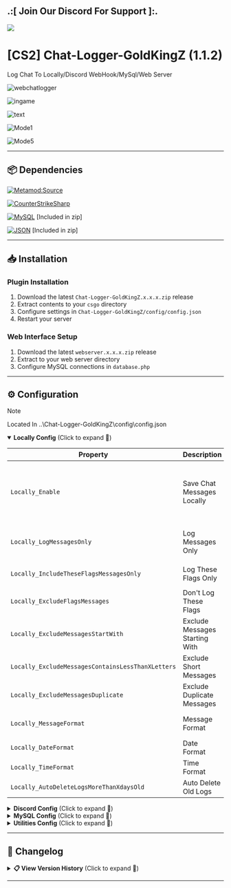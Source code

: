 ## .:[ Join Our Discord For Support ]:.

<a href="https://discord.com/invite/U7AuQhu"><img src="https://discord.com/api/guilds/651838917687115806/widget.png?style=banner2"></a>

# [CS2] Chat-Logger-GoldKingZ (1.1.2)

Log Chat To Locally/Discord WebHook/MySql/Web Server

![webchatlogger](https://github.com/user-attachments/assets/14247d1a-b3c2-4140-a7c3-445c9ac70dc7)

![ingame](https://github.com/oqyh/cs2-Chat-Logger-GoldKingZ/assets/48490385/c9f6012b-06f2-4bd5-a215-2f49128d1cba)

![text](https://github.com/oqyh/cs2-Chat-Logger-GoldKingZ/assets/48490385/fade3be6-54a9-49e9-82e5-1b9c6cf55280)

![Mode1](https://github.com/oqyh/cs2-Chat-Logger-GoldKingZ/assets/48490385/fdae2251-9aea-45a8-a37c-5ec2de8bfbdd)

![Mode5](https://github.com/oqyh/cs2-Chat-Logger-GoldKingZ/assets/48490385/7811046a-2b76-4758-8298-f701b45c28a7)

---

## 📦 Dependencies
[![Metamod:Source](https://img.shields.io/badge/Metamod:Source-2d2d2d?logo=sourceengine)](https://www.sourcemm.net)

[![CounterStrikeSharp](https://img.shields.io/badge/CounterStrikeSharp-83358F)](https://github.com/roflmuffin/CounterStrikeSharp)

[![MySQL](https://img.shields.io/badge/MySQL-4479A1?logo=mysql&logoColor=white)](https://dev.mysql.com/doc/connector-net/en/) [Included in zip]

[![JSON](https://img.shields.io/badge/JSON-000000?logo=json)](https://www.newtonsoft.com/json) [Included in zip]

---

## 📥 Installation

### Plugin Installation
1. Download the latest `Chat-Logger-GoldKingZ.x.x.x.zip` release
2. Extract contents to your `csgo` directory
3. Configure settings in `Chat-Logger-GoldKingZ/config/config.json`
4. Restart your server

### Web Interface Setup
1. Download the latest `webserver.x.x.x.zip` release
2. Extract to your web server directory
3. Configure MySQL connections in `database.php`

---

## ⚙️ Configuration

> [!NOTE]
> Located In ..\Chat-Logger-GoldKingZ\config\config.json                                           
>

<details open>
<summary><b>Locally Config</b> (Click to expand 🔽)</summary>

| Property | Description | Values | Required |  
|----------|-------------|--------|----------|  
| `Locally_Enable` | Save Chat Messages Locally | `0`-Disable<br>`1`-Log when player chats<br>`2`-Log and send at round end<br>`3`-Log and send at map end | - |  
| `Locally_LogMessagesOnly` | Log Messages Only | `1`-Both public and team chat<br>`2`-Public chat only<br>`3`-Team chat only | `Locally_Enable=1/2/3` |  
| `Locally_IncludeTheseFlagsMessagesOnly` | Log These Flags Only | Example: `Flags : @css/admins,@css/admin`<br>`""` = Everyone | `Locally_Enable=1/2/3` |  
| `Locally_ExcludeFlagsMessages` | Don't Log These Flags | Example: `Groups : #css/exclude` <br>`""` = Exclude none | `Locally_Enable=1/2/3` |  
| `Locally_ExcludeMessagesStartWith` | Exclude Messages Starting With | Example: `!./`<br>`""` = Disable | `Locally_Enable=1/2/3` |  
| `Locally_ExcludeMessagesContainsLessThanXLetters` | Exclude Short Messages | Minimum letters<br>`0` = Disable | `Locally_Enable=1/2/3` |  
| `Locally_ExcludeMessagesDuplicate` | Exclude Duplicate Messages | `true`/`false` | `Locally_Enable=1/2/3` |  
| `Locally_MessageFormat` | Message Format | Template with placeholders<br>`""` = Disable | `Locally_Enable=1/2/3` |  
| `Locally_DateFormat` | Date Format | Examples: `MM-dd-yyyy` | `Locally_Enable=1/2/3` |  
| `Locally_TimeFormat` | Time Format | Examples: `HH:mm:ss` | `Locally_Enable=1/2/3` |  
| `Locally_AutoDeleteLogsMoreThanXdaysOld` | Auto Delete Old Logs | Days to keep<br>`0` = Disable | `Locally_Enable=1/2/3` |  

</details>

<details>
<summary><b>Discord Config</b> (Click to expand 🔽)</summary>

| Property | Description | Values | Required |  
|----------|-------------|--------|----------|  
| `Discord_WebHook` | Discord WebHook URL | Example: `https://discord.com/api/webhooks/...`<br>`""` = Disable | - |  
| `Discord_Style` | Message Appearance Style | `0`-Disable<br>`1`-Text only<br>`2`-Text+Name+Link<br>`3`-+Profile Picture<br>`4`-+Separate Date/Time<br>`5`-+Server IP footer | `Discord_WebHook` |  
| `Discord_SideColor` | Message Side Color | Hex color code (e.g. `00FFFF`) | `Discord_Style=2/3/4/5` |  
| `Discord_FooterImage` | Footer Image URL | Image URL | `Discord_Style=3/4/5` |  
| `Discord_UsersWithNoAvatarImage` | Default Avatar Image | Image URL | `Discord_Style=5` |  
| `Discord_LogMessagesOnly` | Log Messages Only | `1`-Both chats<br>`2`-Public only<br>`3`-Team only | `Discord_WebHook` |  
| `Discord_IncludeTheseFlagsMessagesOnly` | Log These Flags Only | Example: `SteamIDs : 76561198206086993,76561198974936845`<br>`""` = Everyone | `Discord_WebHook` |  
| `Discord_ExcludeFlagsMessages` | Don't Log These Flags | Example: `Flags : @css/exclude`<br>`""` = Exclude none | `Discord_WebHook` |    
| `Discord_ExcludeMessagesStartWith` | Exclude Messages Starting With | Example: `!./`<br>`""` = Disable | `Discord_WebHook` |  
| `Discord_ExcludeMessagesContainsLessThanXLetters` | Exclude Short Messages | Minimum letters<br>`0` = Disable | `Discord_WebHook` |  
| `Discord_ExcludeMessagesDuplicate` | Exclude Duplicates | `true`/`false` | `Discord_WebHook` |  
| `Discord_MessageFormat` | Message Format | Template with placeholders | `Discord_WebHook` |  
| `Discord_DateFormat` | Date Format | Examples: `MM-dd-yyyy` | `Discord_WebHook` |  
| `Discord_TimeFormat` | Time Format | Examples: `HH:mm:ss` | `Discord_WebHook` |  

</details>

<details>
<summary><b>MySQL Config</b> (Click to expand 🔽)</summary>

| Property | Description | Values | Required |  
|----------|-------------|--------|----------|  
| `MySql_Enable` | Save to MySQL | `0`-Disable<br>`1`-Log immediately<br>`2`-Log at round end<br>`3`-Log at map end | - |  
| `MySql_Host` | MySQL Host | Example: `123.45.67.89` | `MySql_Enable=1/2/3` |  
| `MySql_Database` | Database Name | Example: `Chat_Logs` | `MySql_Enable=1/2/3` |  
| `MySql_Username` | Database Username | Example: `root` | `MySql_Enable=1/2/3` |  
| `MySql_Password` | Database Password | Example: `Password123123` | `MySql_Enable=1/2/3` |  
| `MySql_Port` | Database Port | Default: `3306` | `MySql_Enable=1/2/3` |  
| `MySql_LogMessagesOnly` | Log Messages Only | `1`-Both chats<br>`2`-Public only<br>`3`-Team only | `MySql_Enable=1/2/3` |  
| `MySql_IncludeTheseFlagsMessagesOnly` | Log These Flags Only | Example: `Flags : @css/admins,@css/admin`<br>`""` = Everyone | `MySql_Enable=1/2/3` |  
| `MySql_ExcludeFlagsMessages` | Don't Log These Flags | Example: `Groups : #css/exclude`<br>`""` = Exclude none | `MySql_Enable=1/2/3` |      
| `MySql_ExcludeMessagesStartWith` | Exclude Messages Starting With | Example: `!./`<br>`""` = Disable | `MySql_Enable=1/2/3` |  
| `MySql_ExcludeMessagesContainsLessThanXLetters` | Exclude Short Messages | Minimum letters<br>`0` = Disable | `MySql_Enable=1/2/3` |  
| `MySql_ExcludeMessagesDuplicate` | Exclude Duplicates | `true`/`false` | `MySql_Enable=1/2/3` |  
| `MySql_AutoDeleteLogsMoreThanXdaysOld` | Auto Delete Old Logs | Days to keep<br>`0` = Disable | `MySql_Enable=1/2/3` |  

</details>

<details>
<summary><b>Utilities Config</b> (Click to expand 🔽)</summary>

| Property | Description | Values | Required |  
|----------|-------------|--------|----------|  
| `EnableDebug` | Enable Debug Mode | `true`-Yes<br>`false`-No | - |  

</details>

---

## 📜 Changelog

<details>
<summary><b>📋 View Version History</b> (Click to expand 🔽)</summary>

### [1.1.2]
#### **Plugin**  
- Some Clean Up
- Fix Some Bugs
- Fix CounterStrikeSharp Excluding Root By Default
- Fix Plugin, Now Plugin Compatibility With Other Plugins (cs2fix + any cssharp plugins)
- Fix Locally_IncludeTheseFlagsMessagesOnly,Locally_ExcludeFlagsMessages
- Fix Discord_IncludeTheseFlagsMessagesOnly,Discord_ExcludeFlagsMessages
- Fix MySql_IncludeTheseFlagsMessagesOnly,MySql_ExcludeFlagsMessages
- Fix Mysql Table
- Added Server IP Into Log Mysql

#### **Web Interface**  
- Added Multiple Servers

### [1.1.1]
#### **General Changes**  
- Reworked plugin for better stability  
- Fixed Plugin Only Works With css_plugins reload
- Added config descriptions in `config.json`  
- New `EnableDebug` option  

#### **Local Logging (Locally_)**  
- Added `Locally_Enable` (logs at round/map end)  
- `Locally_LogMessagesOnly` filters by chat type (Team/Public/Both)  
- Supports SteamID formats (`!STEAM_0:1:122910632`, `!U:1:245821265`, `!245821265`, `!76561198206086993`)
- Fixed `Locally_MessageFormat`  

#### **Discord Logging (Discord_)**  
- Removed `Discord_EnableLoggingMessagesOnMode`  
- Fixed `Discord_Style` formatting  
- Added `Discord_LogMessagesOnly` (Team/Public/Both)  
- Supports SteamID formats (`!STEAM_0:1:122910632`, `!U:1:245821265`, `!245821265`, `!76561198206086993`)  

#### **MySQL Logging (New Feature)**  
- Added MySql_Enable
- Added MySql_Host
- Added MySql_Database
- Added MySql_Username
- Added MySql_Password
- Added MySql_Port
- Added MySql_LogMessagesOnly
- Added MySql_IncludeTheseFlagsMessagesOnly
- Added MySql_ExcludeFlagsMessages
- Added MySql_ExcludeMessagesStartWith
- Added MySql_ExcludeMessagesContainsLessThanXLetters
- Added MySql_ExcludeMessagesDuplicate
- Added MySql_AutoDeleteLogsMoreThanXdaysOld

#### **Web Interface (New Feature)**  
- Added web-based log viewer  

### [1.1.0]
- Fixed some bugs
- Fixed bind not logging

### [1.0.9]
- Fixed some bugs
- Fixed Text_ExcludeMessageContains
- Fixed Discord_ExcludeMessageContains

### [1.0.8]
- Fixed some bugs
- Fixed Text_IncludeFlagsMessagesOnly
- Fixed Text_ExcludeFlagsMessages
- Fixed Discord_IncludeFlagsMessagesOnly
- Fixed Discord_ExcludeFlagsMessages

### [1.0.7]
- Upgraded from .NET 7 to .NET 8
- Fixed some bugs
- Reworked chat logger
- Added modes 4 and 5 to SendLogToWebHook
- Added Discord_FooterImage
- Separated Discord log from text log

### [1.0.6]
- Fixed some bugs
- Fixed AutoDeleteLogsMoreThanXdaysOld
- Fixed SendLogToWebHook (3) for no avatar users
- Added IncludeMessageGroups
- Added UsersWithNoAvatarImage

### [1.0.5]
- Fixed some bugs
- Removed "SteamApi"

### [1.0.4]
- Added "ExcludeMessageGroups"
- Added "ExcludeMessageContainsLessThanXLetters"
- Added "ExcludeMessageDuplicate"
- Added "AutoDeleteLogsMoreThanXdaysOld"
- Added "SendLogToWebHook" modes 1/2/3
- Added "SideColorMessage"
- Added "SteamApi"
- Fixed some bugs

### [1.0.3]
- Added "ExcludeMessage"
- Added "ExcludeMessageContains"
- Fixed "LogChatFormat" and "LogDiscordChatFormat" not logging when other plugins touch "say" and "say_team"

### [1.0.2]
- Fixed "LogDiscordChatFormat"

### [1.0.1]
- Added {STEAMID3} and {STEAMID32} to:
  - "LogChatFormat"
  - "LogInsideFileTimeFormat"
- Fixed some bugs
- Improved Discord message styling with Steam links

### [1.0.0]
- Initial Release

</details>

---
